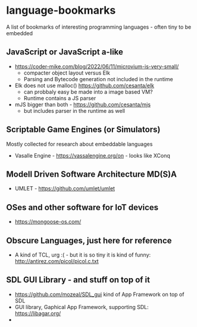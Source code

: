 # language-bookmarks
A list of bookmarks of interesting programming languages - often tiny to be embedded

## JavaScript or JavaScript a-like
- https://coder-mike.com/blog/2022/06/11/microvium-is-very-small/
  - compacter object layout versus Elk
  - Parsing and Bytecode generation not included in the runtime   
- Elk does not use malloc() https://github.com/cesanta/elk
  - can probbaly easy be made into a image based VM?
  - Runtime contains a JS parser
- mJS bigger than both - https://github.com/cesanta/mjs
  - but includes parser in the runtime as well

## Scriptable Game Engines (or Simulators)
Mostly collected for research about embeddable languages
- Vasalle Engine -  https://vassalengine.org/on  - looks like XConq

## Modell Driven Software Architecture MD(S)A
- UMLET - https://github.com/umlet/umlet

## OSes and other software for IoT devices
- https://mongoose-os.com/

## Obscure Languages, just here for reference
- A kind of TCL, urg :( - but it is so tiny it is kind of funny: http://antirez.com/picol/picol.c.txt

## SDL GUI Library - and stuff on top of it
- https://github.com/mozeal/SDL_gui kind of App Framework on top of SDL
- GUI library, Gaphical App Framework, supporting SDL: https://libagar.org/
- 
